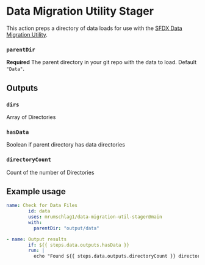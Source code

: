 # Data Migration Utility Stager

This action preps a directory of data loads for use with the [SFDX Data Migration Utility](https://github.com/forcedotcom/SFDX-Data-Move-Utility).

### `parentDir`

**Required** The parent directory in your git repo with the data to load. Default `"Data"`.

## Outputs

### `dirs`

Array of Directories

### `hasData`

Boolean if parent directory has data directories

### `directoryCount`

Count of the number of Directories



## Example usage

```yaml
name: Check for Data Files
        id: data
        uses: mrumschlag1/data-migration-util-stager@main
        with:
          parentDir: "output/data"

- name: Output results
        if: ${{ steps.data.outputs.hasData }}
        run: |
          echo "Found ${{ steps.data.outputs.directoryCount }} directories"
```
